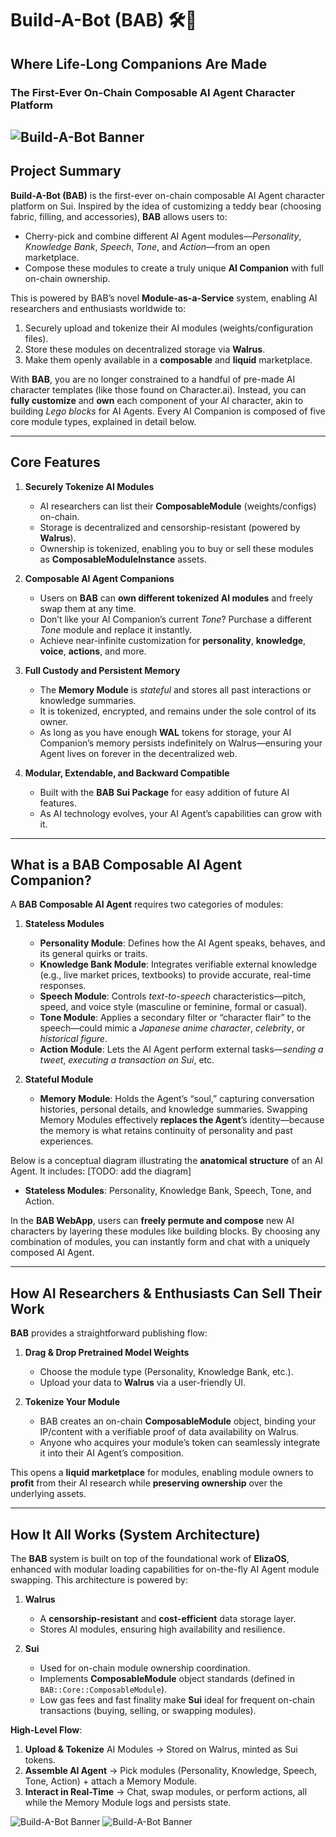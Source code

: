 # **Build-A-Bot (BAB)** 🛠️🤖
## **Where Life-Long Companions Are Made**
### **The First-Ever On-Chain Composable AI Agent Character Platform**
![Build-A-Bot Banner](resources/Banner2.png)
---

## **Project Summary**
**Build-A-Bot (BAB)** is the first-ever on-chain composable AI Agent character platform on Sui. Inspired by the idea of customizing a teddy bear (choosing fabric, filling, and accessories), **BAB** allows users to:

- Cherry-pick and combine different AI Agent modules—*Personality*, *Knowledge Bank*, *Speech*, *Tone*, and *Action*—from an open marketplace.
- Compose these modules to create a truly unique **AI Companion** with full on-chain ownership.

This is powered by BAB’s novel **Module-as-a-Service** system, enabling AI researchers and enthusiasts worldwide to:

1. Securely upload and tokenize their AI modules (weights/configuration files).
2. Store these modules on decentralized storage via **Walrus**.
3. Make them openly available in a **composable** and **liquid** marketplace.

With **BAB**, you are no longer constrained to a handful of pre-made AI character templates (like those found on Character.ai). Instead, you can **fully customize** and **own** each component of your AI character, akin to building *Lego blocks* for AI Agents. Every AI Companion is composed of five core module types, explained in detail below.

---

## **Core Features**

1. **Securely Tokenize AI Modules**
   - AI researchers can list their **ComposableModule** (weights/configs) on-chain.
   - Storage is decentralized and censorship-resistant (powered by **Walrus**).
   - Ownership is tokenized, enabling you to buy or sell these modules as **ComposableModuleInstance** assets.

2. **Composable AI Agent Companions**
   - Users on **BAB** can **own different tokenized AI modules** and freely swap them at any time.
   - Don’t like your AI Companion’s current *Tone*? Purchase a different *Tone* module and replace it instantly.
   - Achieve near-infinite customization for **personality**, **knowledge**, **voice**, **actions**, and more.

3. **Full Custody and Persistent Memory**
   - The **Memory Module** is *stateful* and stores all past interactions or knowledge summaries.
   - It is tokenized, encrypted, and remains under the sole control of its owner.
   - As long as you have enough **WAL** tokens for storage, your AI Companion’s memory persists indefinitely on Walrus—ensuring your Agent lives on forever in the decentralized web.

4. **Modular, Extendable, and Backward Compatible**
   - Built with the **BAB Sui Package** for easy addition of future AI features.
   - As AI technology evolves, your AI Agent’s capabilities can grow with it.

---

## **What is a BAB Composable AI Agent Companion?**

A **BAB Composable AI Agent** requires two categories of modules:

1. **Stateless Modules**
   - **Personality Module**: Defines how the AI Agent speaks, behaves, and its general quirks or traits.
   - **Knowledge Bank Module**: Integrates verifiable external knowledge (e.g., live market prices, textbooks) to provide accurate, real-time responses.
   - **Speech Module**: Controls *text-to-speech* characteristics—pitch, speed, and voice style (masculine or feminine, formal or casual).
   - **Tone Module**: Applies a secondary filter or “character flair” to the speech—could mimic a *Japanese anime character*, *celebrity*, or *historical figure*.
   - **Action Module**: Lets the AI Agent perform external tasks—*sending a tweet*, *executing a transaction on Sui*, etc.

2. **Stateful Module**
   - **Memory Module**: Holds the Agent’s “soul,” capturing conversation histories, personal details, and knowledge summaries. Swapping Memory Modules effectively **replaces the Agent**’s identity—because the memory is what retains continuity of personality and past experiences.

Below is a conceptual diagram illustrating the **anatomical structure** of an AI Agent. It includes:
[TODO: add the diagram]
- **Stateless Modules**: Personality, Knowledge Bank, Speech, Tone, and Action.

In the **BAB WebApp**, users can **freely permute and compose** new AI characters by layering these modules like building blocks. By choosing any combination of modules, you can instantly form and chat with a uniquely composed AI Agent.

---

## **How AI Researchers & Enthusiasts Can Sell Their Work**

**BAB** provides a straightforward publishing flow:

1. **Drag & Drop Pretrained Model Weights**
   - Choose the module type (Personality, Knowledge Bank, etc.).
   - Upload your data to **Walrus** via a user-friendly UI.

2. **Tokenize Your Module**
   - BAB creates an on-chain **ComposableModule** object, binding your IP/content with a verifiable proof of data availability on Walrus.
   - Anyone who acquires your module’s token can seamlessly integrate it into their AI Agent’s composition.

This opens a **liquid marketplace** for modules, enabling module owners to **profit** from their AI research while **preserving ownership** over the underlying assets.

---

## **How It All Works (System Architecture)**

The **BAB** system is built on top of the foundational work of **ElizaOS**, enhanced with modular loading capabilities for on-the-fly AI Agent module swapping. This architecture is powered by:

1. **Walrus**
   - A **censorship-resistant** and **cost-efficient** data storage layer.
   - Stores AI modules, ensuring high availability and resilience.

2. **Sui**
   - Used for on-chain module ownership coordination.
   - Implements **ComposableModule** object standards (defined in `BAB::Core::ComposableModule`).
   - Low gas fees and fast finality make **Sui** ideal for frequent on-chain transactions (buying, selling, or swapping modules).

**High-Level Flow**:
1. **Upload & Tokenize** AI Modules → Stored on Walrus, minted as Sui tokens.
2. **Assemble AI Agent** → Pick modules (Personality, Knowledge, Speech, Tone, Action) + attach a Memory Module.
3. **Interact in Real-Time** → Chat, swap modules, or perform actions, all while the Memory Module logs and persists state.

![Build-A-Bot Banner](resources/Build-a-Bot_Diagram0.png)
![Build-A-Bot Banner](resources/Build-a-Bot_Diagram1.png)